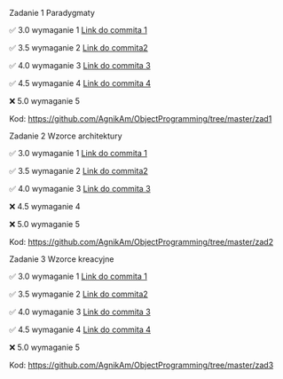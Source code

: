 Zadanie 1 Paradygmaty

✅ 3.0 wymaganie 1 [Link do commita 1](https://github.com/AgnikAm/ObjectProgramming/commit/f7f08905ce0c962ead39cb39830f3fd9bd8ece00)

✅ 3.5 wymaganie 2 [Link do commita2](https://github.com/AgnikAm/ObjectProgramming/commit/f7f08905ce0c962ead39cb39830f3fd9bd8ece00)

✅ 4.0 wymaganie 3 [Link do commita 3](https://github.com/AgnikAm/ObjectProgramming/commit/f7f08905ce0c962ead39cb39830f3fd9bd8ece00)

✅ 4.5 wymaganie 4 [Link do commita 4](https://github.com/AgnikAm/ObjectProgramming/commit/f7f08905ce0c962ead39cb39830f3fd9bd8ece00)

❌ 5.0 wymaganie 5

Kod: https://github.com/AgnikAm/ObjectProgramming/tree/master/zad1

Zadanie 2 Wzorce architektury

✅ 3.0 wymaganie 1 [Link do commita 1](https://github.com/AgnikAm/ObjectProgramming/commit/82ba62ffe9c76e7d9f432e50b94990e21e5f271a)

✅ 3.5 wymaganie 2 [Link do commita2](https://github.com/AgnikAm/ObjectProgramming/commit/4c97eb6e3a9ab24846095adfe98689429ab1c24f)

✅ 4.0 wymaganie 3 [Link do commita 3](https://github.com/AgnikAm/ObjectProgramming/commit/82ba62ffe9c76e7d9f432e50b94990e21e5f271a)

❌ 4.5 wymaganie 4

❌ 5.0 wymaganie 5

Kod: https://github.com/AgnikAm/ObjectProgramming/tree/master/zad2

Zadanie 3 Wzorce kreacyjne

✅ 3.0 wymaganie 1 [Link do commita 1](https://github.com/AgnikAm/ObjectProgramming/commit/f2b741c50be5cbc10dbfaf8098323c37b10a2d1a)

✅ 3.5 wymaganie 2 [Link do commita2](https://github.com/AgnikAm/ObjectProgramming/commit/f2b741c50be5cbc10dbfaf8098323c37b10a2d1a)

✅ 4.0 wymaganie 3 [Link do commita 3](https://github.com/AgnikAm/ObjectProgramming/commit/f2b741c50be5cbc10dbfaf8098323c37b10a2d1a)

✅ 4.5 wymaganie 4 [Link do commita 4](https://github.com/AgnikAm/ObjectProgramming/commit/da2238590e7b76fe61d1380dc9a3dc139cb13a7f)

❌ 5.0 wymaganie 5

Kod: https://github.com/AgnikAm/ObjectProgramming/tree/master/zad3